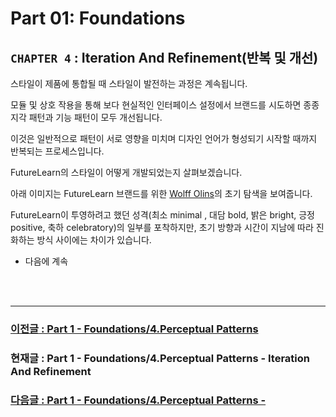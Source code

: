 # Part 01: Foundations

## `CHAPTER 4` : **Iteration And Refinement(반복 및 개선)**

스타일이 제품에 통합될 때 스타일이 발전하는 과정은 계속됩니다.

모듈 및 상호 작용을 통해 보다 현실적인 인터페이스 설정에서 브랜드를 시도하면 종종 지각 패턴과 기능 패턴이 모두 개선됩니다.

이것은 일반적으로 패턴이 서로 영향을 미치며 디자인 언어가 형성되기 시작할 때까지 반복되는 프로세스입니다.

FutureLearn의 스타일이 어떻게 개발되었는지 살펴보겠습니다.

아래 이미지는 FutureLearn 브랜드를 위한 [Wolff Olins](https://www.wolffolins.com/)의 초기 탐색을 보여줍니다.

FutureLearn이 투영하려고 했던 성격(최소 minimal , 대담 bold, 밝은 bright, 긍정 positive, 축하 celebratory)의 일부를 포착하지만, 초기 방향과 시간이 지남에 따라 진화하는 방식 사이에는 차이가 있습니다.

- 다음에 계속

<br/>
<br/>

---

### [ 이전글 : Part 1 - Foundations/4.Perceptual Patterns](./01-Foundations-04-PP01-PerceptualPatterns.md)

### 현재글 : Part 1 - Foundations/4.Perceptual Patterns - Iteration And Refinement

### [다음글 : Part 1 - Foundations/4.Perceptual Patterns - ](./01-Foundations-04-PP03-.md)
